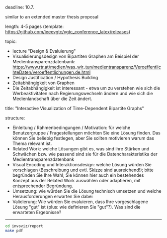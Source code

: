 deadline: 10.7.

similar to an extended master thesis proposal

length: 4-5 pages (template: https://github.com/ieeevgtc/vgtc_conference_latex/releases)

topic:

- lecture "Design & Evaluierung"
- Visualisierungsdesign von Bipartiten Graphen am Beispiel der Medientransparenzdatenbank: https://www.rtr.at/medien/was_wir_tun/medientransparenz/VeroeffentlichteDaten/veroeffentlichungen.de.html
- Design Justification / Hypothesis Building
- Zeitabhängigkeit von Graphen
- Die Zeitabhängigkeit ist interessant - etwa um zu verstehen wie sich die Werbeaktivitäten nach Regierungswechseln ändern und wie sich die Medienlandschaft über die Zeit ändert.

title: "Interactive Visualization of Time-Dependent Bipartite Graphs"

structure:

- Einleitung / Rahmenbedingungen / Motivation: für welche Benutzergruppe / Fragestellungen möchten Sie eine Lösung finden. Das können Sie beliebig festlegen, aber Sie sollten motivieren warum das Thema relevant ist.
- Related Work: welche Lösungen gibt es, was sind ihre Stärken und Schwächen bzw. wie passend sind sie für die Datencharakteristika der Medientransparenzdatenbank
- Visual Encoding und Interaktionsdesign: welche Lösung würden Sie vorschlagen (Beschreibung und evtl. Skizze sind ausreichend!); bitte begründen Sie Ihre Wahl; Sie können hier auch ein bestehendes Konzept aus der Related Work auswählen oder adaptieren, mit entsprechender Begründung.
- Umsetzung: wie würden Sie die Lösung technisch umsetzen und welche Herausforderungen erwarten Sie dabei
- Validierung: Wie würden Sie evaluieren, dass Ihre vorgeschlagene Lösung "gut" ist (plus: wie definieren Sie "gut"?). Was sind die erwarteten Ergebnisse? 

---

```bash
cd invoviz/report
make pdf
```
